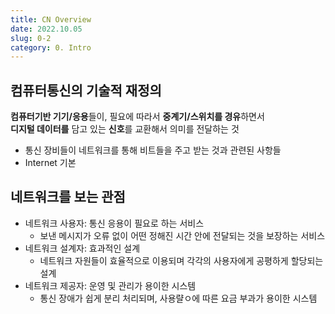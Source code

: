 ```yaml
---
title: CN Overview
date: 2022.10.05
slug: 0-2
category: 0. Intro
---
```


## 컴퓨터통신의 기술적 재정의
**컴퓨터기반 기기/응용**들이, 필요에 따라서 **중계기/스위치를 경유**하면서 </br>**디지털 데이터를** 담고 있는 **신호**를 교환해서 의미를 전달하는 것
- 통신 장비들이 네트워크를 통해 비트들을 주고 받는 것과 관련된 사항들
- Internet 기본

## 네트워크를 보는 관점
- 네트워크 사용자: 통신 응용이 필요로 하는 서비스
    - 보낸 메시지가 오류 없이 어떤 정해진 시간 안에 전달되는 것을 보장하는 서비스
- 네트워크 설계자: 효과적인 설계
    - 네트워크 자원들이 효율적으로 이용되며 각각의 사용자에게 공평하게 할당되는 설계
- 네트워크 제공자: 운영 및 관리가 용이한 시스템
    - 통신 장애가 쉽게 분리 처리되며, 사용랼ㅇ에 따른 요금 부과가 용이한 시스템